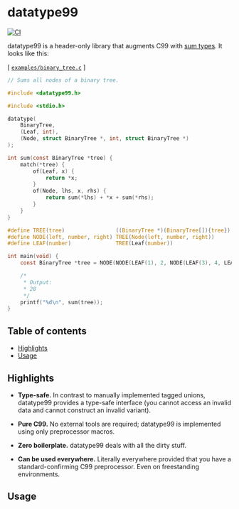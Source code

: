 # datatype99
[![CI](https://github.com/Hirrolot/datatype99/workflows/C/C++%20CI/badge.svg)](https://github.com/Hirrolot/datatype99/actions)

datatype99 is a header-only library that augments C99 with [sum types]. It looks like this:

[sum types]: https://en.wikipedia.org/wiki/Tagged_union

[ [`examples/binary_tree.c`](examples/binary_tree.c) ]
```c
// Sums all nodes of a binary tree.

#include <datatype99.h>

#include <stdio.h>

datatype(
    BinaryTree,
    (Leaf, int),
    (Node, struct BinaryTree *, int, struct BinaryTree *)
);

int sum(const BinaryTree *tree) {
    match(*tree) {
        of(Leaf, x) {
            return *x;
        }
        of(Node, lhs, x, rhs) {
            return sum(*lhs) + *x + sum(*rhs);
        }
    }
}

#define TREE(tree)                ((BinaryTree *)(BinaryTree[]){tree})
#define NODE(left, number, right) TREE(Node(left, number, right))
#define LEAF(number)              TREE(Leaf(number))

int main(void) {
    const BinaryTree *tree = NODE(NODE(LEAF(1), 2, NODE(LEAF(3), 4, LEAF(5))), 6, LEAF(7));

    /*
     * Output:
     * 28
     */
    printf("%d\n", sum(tree));
}
```

## Table of contents

 - [Highlights](#highlights)
 - [Usage](#usage)

## Highlights

 - **Type-safe.** In contrast to manually implemented tagged unions, datatype99 provides a type-safe interface (you cannot access an invalid data and cannot construct an invalid variant).

 - **Pure C99.** No external tools are required; datatype99 is implemented using only preprocessor macros.

 - **Zero boilerplate.** datatype99 deals with all the dirty stuff.

 - **Can be used everywhere.** Literally everywhere provided that you have a standard-confirming C99 preprocessor. Even on freestanding environments.

## Usage
